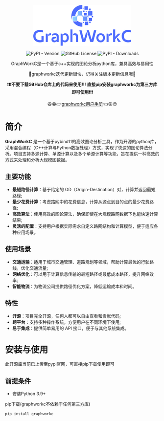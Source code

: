
<div align="center">
<a href="https://gotrackit.readthedocs.io/en/latest/">
    <img src="docs/_static/logo.svg"  width="320" alt="GoTrackIt"/>
</a>
</div>


<div align=center>

![PyPI - Version](https://img.shields.io/pypi/v/graphworkc)
![GitHub License](https://img.shields.io/github/license/ZheChengData/graphworkc)
![PyPI - Downloads](https://img.shields.io/pypi/dm/graphworkc)



GraphWorkC是一个基于c++实现的图论分析python库，兼具高效与易用性

🔑graphworkc迭代更新很快，记得关注版本更新信息哦🔑

**❗❗❗不要下载GitHub仓库上的代码来使用!!!  直接pip安装graphworkc为第三方库即可使用❗❗❗**

😆😁👉[graphworkc用户手册](https://zhechengdata.github.io/graphworkc/)👈😝😉

</div>

# 简介
**GraphWorkC** 是一个基于pybind11的高效图论分析工具，作为开源的python库，采用混合编程（C++计算与Python数据处理）方式，实现了快速的图论算法分析。项目支持多源计算、单源计算以及多个单源计算等功能，旨在提供一种高效的方式来处理和分析大规模图数据。

## 主要功能

- **最短路径计算**：基于给定的 OD（Origin-Destination）对，计算并返回最短路径;
- **最少花费计算**：考虑路网中的花费信息，计算从源点到目的点的最少花费路径;
- **高效算法**：使用高效的图论算法，确保即使在大规模路网数据下也能快速计算结果;
- **灵活的配置**：支持用户根据实际需求自定义路网结构和计算模型，便于适应各种应用场景。

## 使用场景

- **交通运输**：适用于城市交通管理、道路规划等领域，帮助计算最优的行驶路线，优化交通流量;
- **网络优化**：可以用于计算信息传输的最短路径或最低成本路径，提升网络效率;
- **智能物流**：为物流公司提供路径优化方案，降低运输成本和时间。

## 特性

- **开源**：项目完全开源，任何人都可以自由查看和贡献代码;
- **跨平台**：支持多种操作系统，方便用户在不同环境下使用;
- **易于集成**：提供简单易用的 API 接口，便于与其他系统集成。

# 安装与使用

此开源库当前已上传至pypi官网，可直接pip下载使用即可

## 前提条件

- 安装Python 3.9+

pip下载(graphworkc不依赖于任何第三方库)

```
pip install graphworkc
```



